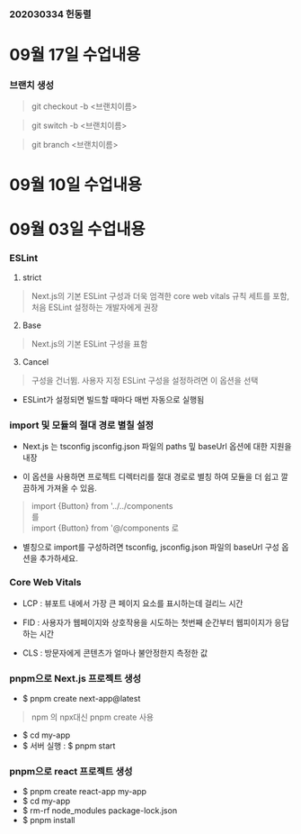 ### 202030334 헌동렬


# 09월 17일 수업내용
### 브랜치 생성
> git checkout -b <브랜치이름>

> git switch -b <브랜치이름>

> git branch <브랜치이름>
# 09월 10일 수업내용

# 09월 03일 수업내용
### ESLint
1. strict
> Next.js의 기본 ESLint 구성과 더욱 엄격한 core web vitals 규칙 세트를 포함,
 처음 ESLint 설정하는 개발자에게 권장
2. Base
> Next.js의 기본 ESLint 구성을 표함
3. Cancel
> 구성을 건너뜀. 사용자 지정 ESLint 구성을 설정하려면 이 옵션을 선택

- ESLint가 설정되면 빌드할 때마다 매번 자동으로 실행됨

### import 및 모듈의 절대 경로 별칠 설정

- Next.js 는 tsconfig jsconfig.json 파일의 paths 밒 baseUrl 옵션에 대한 지원을 내장

- 이 옵션을 사용하면 프로젝트 디렉터리를 절대 경로로 별칭 하여 모듈을 더 쉽고 깔끔하게 가져올 수 있음.

> import {Button} from '../../components  
  를  
  import {Button} from '@/components 로
- 별칭으로 import를 구성하려면 tsconfig, jsconfig.json 파일의 baseUrl 구성 옵션을 추가하세요.

### Core Web Vitals
- LCP : 뷰포트 내에서 가장 큰 페이지 요소를 표시하는데 걸리느 시간

- FID : 사용자가 웹페이지와 상호작용을 시도하는 첫번째 순간부터 웹피이지가 응답하는 시간

- CLS : 방문자에게 콘텐츠가 얼마나 불안정한지 측정한 값

### pnpm으로 Next.js 프로젝트 생성
- $ pnpm create next-app@latest
> npm 의 npx대신 pnpm create 사용
- $ cd my-app
- $ 서버 실행 : $ pnpm start

### pnpm으로 react 프로젝트 생성
- $ pnpm create react-app my-app
- $ cd my-app
- $ rm-rf node_modules package-lock.json
- $ pnpm install


